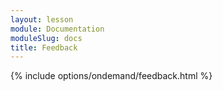 ```yaml
---
layout: lesson
module: Documentation
moduleSlug: docs
title: Feedback
---
```


{% include options/ondemand/feedback.html %}